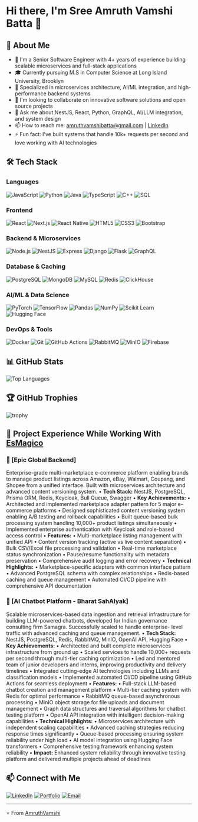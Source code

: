 # Hi there, I'm Sree Amruth Vamshi Batta 👋

## 🚀 About Me
- 🔭 I'm a Senior Software Engineer with 4+ years of experience building scalable microservices and full-stack applications
- 🎓 Currently pursuing M.S in Computer Science at Long Island University, Brooklyn
- 🌱 Specialized in microservices architecture, AI/ML integration, and high-performance backend systems
- 👯 I'm looking to collaborate on innovative software solutions and open source projects
- 💬 Ask me about NestJS, React, Python, GraphQL, AI/LLM integration, and system design
- 📫 How to reach me: amruthvamshibatta@gmail.com | [LinkedIn](https://www.linkedin.com/in/sree-amruth-vamshi-batta-122721188/)
- ⚡ Fun fact: I've built systems that handle 10k+ requests per second and love working with AI technologies

## 🛠️ Tech Stack

### Languages
![JavaScript](https://img.shields.io/badge/-JavaScript-F7DF1E?style=flat-square&logo=javascript&logoColor=black)
![Python](https://img.shields.io/badge/-Python-3776AB?style=flat-square&logo=python&logoColor=white)
![Java](https://img.shields.io/badge/-Java-007396?style=flat-square&logo=java&logoColor=white)
![TypeScript](https://img.shields.io/badge/-TypeScript-3178C6?style=flat-square&logo=typescript&logoColor=white)
![C++](https://img.shields.io/badge/-C++-00599C?style=flat-square&logo=c%2B%2B&logoColor=white)
![SQL](https://img.shields.io/badge/-SQL-4479A1?style=flat-square&logo=mysql&logoColor=white)

### Frontend
![React](https://img.shields.io/badge/-React-61DAFB?style=flat-square&logo=react&logoColor=black)
![Next.js](https://img.shields.io/badge/-Next.js-000000?style=flat-square&logo=next.js&logoColor=white)
![React Native](https://img.shields.io/badge/-React%20Native-61DAFB?style=flat-square&logo=react&logoColor=black)
![HTML5](https://img.shields.io/badge/-HTML5-E34F26?style=flat-square&logo=html5&logoColor=white)
![CSS3](https://img.shields.io/badge/-CSS3-1572B6?style=flat-square&logo=css3&logoColor=white)
![Bootstrap](https://img.shields.io/badge/-Bootstrap-7952B3?style=flat-square&logo=bootstrap&logoColor=white)

### Backend & Microservices
![Node.js](https://img.shields.io/badge/-Node.js-339933?style=flat-square&logo=node.js&logoColor=white)
![NestJS](https://img.shields.io/badge/-NestJS-E0234E?style=flat-square&logo=nestjs&logoColor=white)
![Express](https://img.shields.io/badge/-Express-000000?style=flat-square&logo=express&logoColor=white)
![Django](https://img.shields.io/badge/-Django-092E20?style=flat-square&logo=django&logoColor=white)
![Flask](https://img.shields.io/badge/-Flask-000000?style=flat-square&logo=flask&logoColor=white)
![GraphQL](https://img.shields.io/badge/-GraphQL-E10098?style=flat-square&logo=graphql&logoColor=white)

### Database & Caching
![PostgreSQL](https://img.shields.io/badge/-PostgreSQL-336791?style=flat-square&logo=postgresql&logoColor=white)
![MongoDB](https://img.shields.io/badge/-MongoDB-47A248?style=flat-square&logo=mongodb&logoColor=white)
![MySQL](https://img.shields.io/badge/-MySQL-4479A1?style=flat-square&logo=mysql&logoColor=white)
![Redis](https://img.shields.io/badge/-Redis-DC382D?style=flat-square&logo=redis&logoColor=white)
![ClickHouse](https://img.shields.io/badge/-ClickHouse-FFCC01?style=flat-square&logo=clickhouse&logoColor=black)

### AI/ML & Data Science
![PyTorch](https://img.shields.io/badge/-PyTorch-EE4C2C?style=flat-square&logo=pytorch&logoColor=white)
![TensorFlow](https://img.shields.io/badge/-TensorFlow-FF6F00?style=flat-square&logo=tensorflow&logoColor=white)
![Pandas](https://img.shields.io/badge/-Pandas-150458?style=flat-square&logo=pandas&logoColor=white)
![NumPy](https://img.shields.io/badge/-NumPy-013243?style=flat-square&logo=numpy&logoColor=white)
![Scikit Learn](https://img.shields.io/badge/-Scikit%20Learn-F7931E?style=flat-square&logo=scikit-learn&logoColor=white)
![Hugging Face](https://img.shields.io/badge/-🤗%20Hugging%20Face-FFD21E?style=flat-square&logoColor=black)

### DevOps & Tools
![Docker](https://img.shields.io/badge/-Docker-2496ED?style=flat-square&logo=docker&logoColor=white)
![Git](https://img.shields.io/badge/-Git-F05032?style=flat-square&logo=git&logoColor=white)
![GitHub Actions](https://img.shields.io/badge/-GitHub%20Actions-2088FF?style=flat-square&logo=github-actions&logoColor=white)
![RabbitMQ](https://img.shields.io/badge/-RabbitMQ-FF6600?style=flat-square&logo=rabbitmq&logoColor=white)
![MinIO](https://img.shields.io/badge/-MinIO-C72E49?style=flat-square&logo=minio&logoColor=white)
![Firebase](https://img.shields.io/badge/-Firebase-FFCA28?style=flat-square&logo=firebase&logoColor=black)

## 📊 GitHub Stats

![Top Languages](https://github-readme-stats.vercel.app/api/top-langs/?username=AmruthVamshi&layout=compact&theme=radical)

## 🏆 GitHub Trophies
![trophy](https://github-profile-trophy.vercel.app/?username=AmruthVamshi&theme=radical)

## 💼 Project Experience While Working With [EsMagico](https://www.esmagico.com/)

### 🌟 [Epic Global Backend]
Enterprise-grade multi-marketplace e-commerce platform enabling brands to manage product listings across Amazon, eBay, Walmart, Coupang, and Shopee from a unified interface. Built with microservices 
architecture and advanced content versioning system.
• **Tech Stack:** NestJS, PostgreSQL, Prisma ORM, Redis, Keycloak, Bull Queue, Swagger
• **Key Achievements:** 
  • Architected and implemented marketplace adapter pattern for 5 major e-commerce platforms
  • Designed sophisticated content versioning system enabling A/B testing and rollback capabilities
  • Built queue-based bulk processing system handling 10,000+ product listings simultaneously
  • Implemented enterprise authentication with Keycloak and role-based access control
• **Features:** 
  • Multi-marketplace listing management with unified API
  • Content version tracking (active vs live content separation)
  • Bulk CSV/Excel file processing and validation
  • Real-time marketplace status synchronization
  • Pause/resume functionality with metadata preservation
  • Comprehensive audit logging and error recovery
• **Technical Highlights:**
  • Marketplace-specific adapters with common interface pattern
  • Advanced PostgreSQL schema with complex relationships
  • Redis-based caching and queue management
  • Automated CI/CD pipeline with comprehensive API documentation

### 🌟 [AI Chatbot Platform - Bharat SahAIyak]
Scalable microservices-based data ingestion and retrieval infrastructure for building LLM-powered chatbots, developed for Indian governance consulting firm Samagra. Successfully scaled to handle enterprise-
level traffic with advanced caching and queue management.
• **Tech Stack:** NestJS, PostgreSQL, Redis, RabbitMQ, MinIO, OpenAI API, Hugging Face
• **Key Achievements:**
  • Architected and built complete microservices infrastructure from ground up
  • Scaled services to handle 10,000+ requests per second through multi-tier caching optimization
  • Led and mentored team of junior developers and interns, improving productivity and delivery timelines
  • Integrated cutting-edge AI technologies including LLMs and classification models
  • Implemented automated CI/CD pipeline using GitHub Actions for seamless deployment
• **Features:**
  • Full-stack LLM-based chatbot creation and management platform
  • Multi-tier caching system with Redis for optimal performance
  • RabbitMQ queue-based asynchronous processing
  • MinIO object storage for file uploads and document management
  • Graph data structures and traversal algorithms for chatbot testing platform
  • OpenAI API integration with intelligent decision-making capabilities
• **Technical Highlights:**
  • Microservices architecture with independent scaling capabilities
  • Advanced caching strategies reducing response times significantly
  • Queue-based processing ensuring system reliability under high load
  • AI model integration using Hugging Face transformers
  • Comprehensive testing framework enhancing system reliability
• **Impact:** Enhanced system reliability through innovative testing platform and delivered multiple projects ahead of deadlines

## 📫 Connect with Me

[![LinkedIn](https://img.shields.io/badge/-LinkedIn-0077B5?style=flat-square&logo=linkedin&logoColor=white)](https://www.linkedin.com/in/sree-amruth-vamshi-batta-122721188/)
[![Portfolio](https://img.shields.io/badge/-Portfolio-000000?style=flat-square&logo=react&logoColor=white)](your-portfolio-url)
[![Email](https://img.shields.io/badge/-Email-D14836?style=flat-square&logo=gmail&logoColor=white)](mailto:amruthvamshibatta@gmail.com)

---
⭐️ From [AmruthVamshi](https://github.com/AmruthVamshi)
